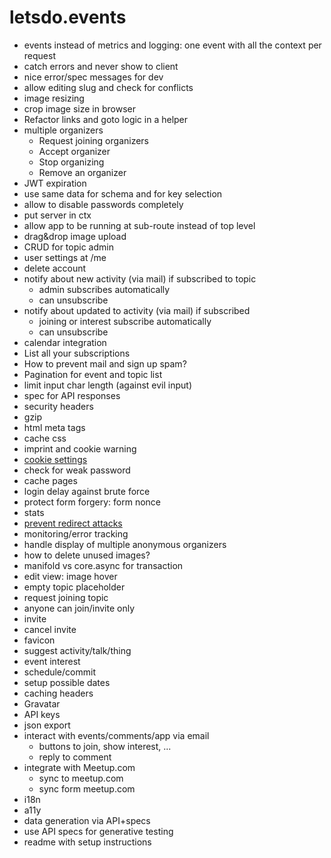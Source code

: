 # letsdo.events

- events instead of metrics and logging: one event with all the context per request
- catch errors and never show to client
- nice error/spec messages for dev
- allow editing slug and check for conflicts
- image resizing
- crop image size in browser
- Refactor links and goto logic in a helper
- multiple organizers
  - Request joining organizers
  - Accept organizer
  - Stop organizing
  - Remove an organizer
- JWT expiration
- use same data for schema and for key selection
- allow to disable passwords completely
- put server in ctx
- allow app to be running at sub-route instead of top level
- drag&drop image upload
- CRUD for topic admin
- user settings at /me
- delete account
- notify about new activity (via mail) if subscribed to topic
  - admin subscribes automatically
  - can unsubscribe
- notify about updated to activity (via mail) if subscribed
  - joining or interest subscribe automatically
  - can unsubscribe
- calendar integration
- List all your subscriptions
- How to prevent mail and sign up spam?
- Pagination for event and topic list
- limit input char length (against evil input)
- spec for API responses
- security headers
- gzip
- html meta tags
- cache css
- imprint and cookie warning
- [cookie settings](https://github.com/ring-clojure/ring/wiki/Cookies)
- check for weak password
- cache pages
- login delay against brute force
- protect form forgery: form nonce
- stats
- [prevent redirect attacks](https://rundis.github.io/blog/2015/buddy_auth_part2.html)
- monitoring/error tracking
- handle display of multiple anonymous organizers
- how to delete unused images?
- manifold vs core.async for transaction
- edit view: image hover
- empty topic placeholder
- request joining topic
- anyone can join/invite only
- invite
- cancel invite
- favicon
- suggest activity/talk/thing
- event interest
- schedule/commit
- setup possible dates
- caching headers
- Gravatar
- API keys
- json export
- interact with events/comments/app via email
  - buttons to join, show interest, ...
  - reply to comment
- integrate with Meetup.com
  - sync to meetup.com
  - sync form meetup.com
- i18n
- a11y
- data generation via API+specs
- use API specs for generative testing
- readme with setup instructions
